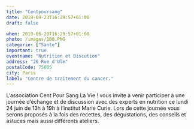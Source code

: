 ```yaml
---
title: "Centpoursang"
date: 2019-09-23T16:29:57+01:00
draft: false

when: 2019-06-20T16:29:57+01:00
photo: /images/100.PNG
categorie: ["Sante"]
important: true
eventname: "Nutrition et Discution"
address: "26 Rue d'Ulm"
postalCode: 75005
city: Paris
label: "Centre de traitement du cancer."
---
```


L’association Cent Pour Sang La Vie ! vous invite à venir participer à une journée d’échange et de discussion avec des experts en nutrition ce lundi 24 juin de 13h à 19h à l’institut Marie Curie. Lors de cette journée vous serons proposés à la fois des recettes, des dégustations, des conseils et astuces mais aussi différents ateliers.
